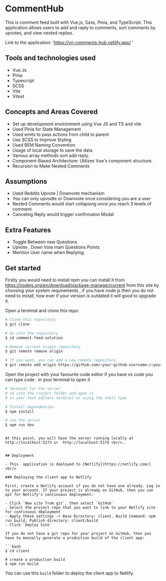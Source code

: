 
# CommentHub

This is  comment feed built with Vue.js, Sass, Pinia, and TypeScript. This application allows users to add and reply to comments, sort comments by upvotes, and view nested replies.
 
Link to the application: 'https://yn-comments-hub.netlify.app/ '

## Tools and technologies used
- Vue Js
- Pinia
- Typescript
- SCSS
- Vite
- Vitest

## Concepts and Areas Covered

- Set up development  environment using Vue JS and TS and vite
- Used Pinia for State Management
- Used emits to pass actions from child to parent
- Use SCSS to Improve Styling
- Used BEM Naming Convention
- Usage of local storage to save the data
- Various array methods sort add reply. 
- Component-Based Architecture: Utilizes Vue's component structure.
- Recursion to Make Nested Comments

## Assumptions 
- Used Reddits Upvote  | Downvote mechanism
- You can only upvodte or Downvote once considering you are a user
- Nested Comments would start collapsing once you reach 3 levels of comment
- Canceling Reply would trigger confirmaton Modal

## Extra Features
- Toggle Between new Questions
- Upvote , Down Vote main Questions Points
- Mention User name when Replying


## Get started

Firstly you would need to install npm you can install it from  https://nodejs.org/en/download/package-manager/current from this site by choosing your system requirements , if you have node js then you do not need to install, how ever if your version is outdated it will good to upgrade it. 

Open a terminal and clone this repo:

```bash
# Clone this repository
$ git clone 

# Go into the repository
$ cd comment-feed-solution

# Remove current origin repository
$ git remote remove origin

# If you want, you can add a new remote repository
$ git remote add origin https://github.com/<your-github-username>/<your-repo-name>.git
```

Open the project with your favourite code editor if you have vs code you can type code . in your terminal to open it 

```bash
# Terminal for the server
# cd into the rroject folder and open it
# in your text editors terminal or using the shell type

# Install dependencies
$ npm install

# run the server
$ npm run dev
```


```

At this point, you will have the server running locally at http://localhost:5173 or  http://localhost:5174 <br/>.


## Deployment

- This  application is deployed to [Netlify](https://netlify.com/)<br/>

### Deploying the client app to Netlify

First, create a Netlify account if you do not have one already. Log in to your account. If your project is already on GitHub, then you can opt for Netlify's continuous deployment:

- Click `New site from git`, then select `GitHub`
- Select the project repo that you want to link to your Netlify site for continuous deployment
- Apply these settings -> Base Directory: client, Build Command: npm run build, Publish directory: client/build
- Click `Deploy Site`

If you do not have a git repo for your project on GitHub, then you have to manually generate a production build of the client app:

```bash
$ cd client

# create a production build
$ npm run build
```

You can use this `build` folder to deploy the client app to Netlify.
